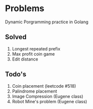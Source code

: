 # Problems

Dynamic Porgramming practice in Golang

## Solved
1. Longest repeated prefix
2. Max profit coin game
3. Edit distance 


## Todo's
1. Coin placement (leetcode #518)
2. Palindrome placement
3. Image Compression (Eugene class)
4. Robot Mine's problem (Eugene class)